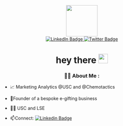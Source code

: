 

<div id="header" align="center">
  <img src="https://media.giphy.com/media/b88QlTSTsj3bEHQyZf/giphy.gif?cid=ecf05e47h9cooej2vopg0j9ogd6cd8jw10htt54vpb49zcpa&ep=v1_stickers_related&rid=giphy.gif&ct=s" width="100"/>
</div>

<div id="badges" align="center">
  <a href="https://www.linkedin.com/in/diptiusc/">
    <img src="https://img.shields.io/badge/LinkedIn-blue?style=for-the-badge&logo=linkedin&logoColor=white" alt="LinkedIn Badge"/>
  </a>
  <a href="https://medium.com/@ddagrawa">
    <img src="https://img.shields.io/badge/Medium-black?style=for-the-badge&logo=twitter&logoColor=white" alt="Twitter Badge"/>
  </a>
  
<div id="badges" align"center>
<img src="https://komarev.com/ghpvc/?username=ditptiagrawalusc&style=flat-square&color=blue" alt=""/>
<h1>
  hey there
  <img src="https://media.giphy.com/media/hvRJCLFzcasrR4ia7z/giphy.gif" width="30px"/>
  
</h1>

### :woman_technologist: About Me : 
  <div id="badges" align="left">
  
    
- 📈 Marketing Analytics @USC and @Chemotactics 

- 🌱Founder of a bespoke e-gifting business
  
- 👩‍🎓 USC and LSE

- :mailbox:Connect: [![Linkedin Badge](https://img.shields.io/badge/-Linkedin-blue?style=flat&logo=Linkedin&logoColor=white)](https://www.linkedin.com/in/diptiusc/)


  



<!--
**diptiagrawalusc/diptiagrawalusc** is a ✨ _special_ ✨ repository because its `README.md` (this file) appears on your GitHub profile.

Here are some ideas to get you started:

- 🔭 I’m currently working on ...
- 🌱 I’m currently learning ...
- 👯 I’m looking to collaborate on ...
- 🤔 I’m looking for help with ...
- 💬 Ask me about ...
- 📫 How to reach me: ...
- 😄 Pronouns: ...
- ⚡ Fun fact: ...
-->

